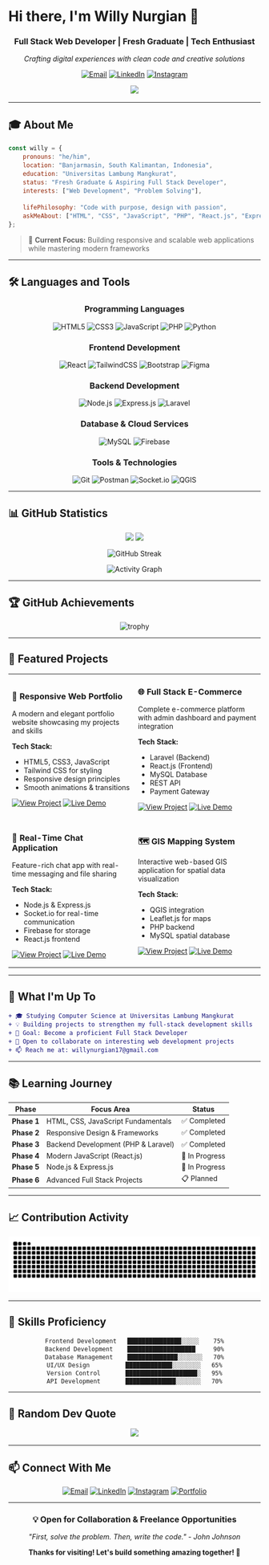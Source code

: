 # Hi there, I'm Willy Nurgian 👋

<div align="center">
  
### Full Stack Web Developer | Fresh Graduate | Tech Enthusiast

*Crafting digital experiences with clean code and creative solutions*

[![Email](https://img.shields.io/badge/Email-D14836?style=for-the-badge&logo=gmail&logoColor=white)](mailto:willynurgian17@gmail.com)
[![LinkedIn](https://img.shields.io/badge/LinkedIn-0077B5?style=for-the-badge&logo=linkedin&logoColor=white)](https://linkedin.com/in/willynurgian)
[![Instagram](https://img.shields.io/badge/Instagram-E4405F?style=for-the-badge&logo=instagram&logoColor=white)](https://instagram.com/yxzwil)

![](https://komarev.com/ghpvc/?username=wil17&color=blueviolet&style=flat)

</div>

---

## 🎓 About Me

```javascript
const willy = {
    pronouns: "he/him",
    location: "Banjarmasin, South Kalimantan, Indonesia",
    education: "Universitas Lambung Mangkurat",
    status: "Fresh Graduate & Aspiring Full Stack Developer",
    interests: ["Web Development", "Problem Solving"],

    lifePhilosophy: "Code with purpose, design with passion",
    askMeAbout: ["HTML", "CSS", "JavaScript", "PHP", "React.js", "Express.js", ]
};
```

> 🎯 **Current Focus:** Building responsive and scalable web applications while mastering modern frameworks

---

## 🛠️ Languages and Tools

<div align="center">

### Programming Languages
![HTML5](https://img.shields.io/badge/HTML5-E34F26?style=for-the-badge&logo=html5&logoColor=white)
![CSS3](https://img.shields.io/badge/CSS3-1572B6?style=for-the-badge&logo=css3&logoColor=white)
![JavaScript](https://img.shields.io/badge/JavaScript-F7DF1E?style=for-the-badge&logo=javascript&logoColor=black)
![PHP](https://img.shields.io/badge/PHP-777BB4?style=for-the-badge&logo=php&logoColor=white)
![Python](https://img.shields.io/badge/Python-3776AB?style=for-the-badge&logo=python&logoColor=white)

### Frontend Development
![React](https://img.shields.io/badge/React-20232A?style=for-the-badge&logo=react&logoColor=61DAFB)
![TailwindCSS](https://img.shields.io/badge/Tailwind_CSS-38B2AC?style=for-the-badge&logo=tailwind-css&logoColor=white)
![Bootstrap](https://img.shields.io/badge/Bootstrap-7952B3?style=for-the-badge&logo=bootstrap&logoColor=white)
![Figma](https://img.shields.io/badge/Figma-F24E1E?style=for-the-badge&logo=figma&logoColor=white)

### Backend Development
![Node.js](https://img.shields.io/badge/Node.js-339933?style=for-the-badge&logo=nodedotjs&logoColor=white)
![Express.js](https://img.shields.io/badge/Express.js-000000?style=for-the-badge&logo=express&logoColor=white)
![Laravel](https://img.shields.io/badge/Laravel-FF2D20?style=for-the-badge&logo=laravel&logoColor=white)

### Database & Cloud Services
![MySQL](https://img.shields.io/badge/MySQL-4479A1?style=for-the-badge&logo=mysql&logoColor=white)
![Firebase](https://img.shields.io/badge/Firebase-FFCA28?style=for-the-badge&logo=firebase&logoColor=black)

### Tools & Technologies
![Git](https://img.shields.io/badge/Git-F05032?style=for-the-badge&logo=git&logoColor=white)
![Postman](https://img.shields.io/badge/Postman-FF6C37?style=for-the-badge&logo=postman&logoColor=white)
![Socket.io](https://img.shields.io/badge/Socket.io-010101?style=for-the-badge&logo=socketdotio&logoColor=white)
![QGIS](https://img.shields.io/badge/QGIS-589632?style=for-the-badge&logo=qgis&logoColor=white)


</div>

---

## 📊 GitHub Statistics

<div align="center">
  
<img height="180em" src="https://github-readme-stats.vercel.app/api?username=wil17&show_icons=true&theme=tokyonight&include_all_commits=true&count_private=true&hide_border=true"/>
<img height="180em" src="https://github-readme-stats.vercel.app/api/top-langs/?username=wil17&layout=compact&langs_count=8&theme=tokyonight&hide_border=true"/>

</div>

<div align="center">
  
![GitHub Streak](https://github-readme-streak-stats.herokuapp.com/?user=wil17&theme=tokyonight&hide_border=true)

![Activity Graph](https://github-readme-activity-graph.vercel.app/graph?username=wil17&theme=tokyo-night&hide_border=true&area=true)

</div>

---

## 🏆 GitHub Achievements

<div align="center">

![trophy](https://github-profile-trophy.vercel.app/?username=wil17&theme=tokyonight&no-frame=true&no-bg=true&margin-w=4&column=7)

</div>

---

## 🚀 Featured Projects

<table>
<tr>
<td width="50%">

### 📱 Responsive Web Portfolio
A modern and elegant portfolio website showcasing my projects and skills

**Tech Stack:**
- HTML5, CSS3, JavaScript
- Tailwind CSS for styling
- Responsive design principles
- Smooth animations & transitions

[![View Project](https://img.shields.io/badge/View-Project-success?style=flat-square)](https://github.com/wil17/portfolio)
[![Live Demo](https://img.shields.io/badge/Live-Demo-blue?style=flat-square)](https://portowebwilly.vercel.app/)

</td>
<td width="50%">

### 🌐 Full Stack E-Commerce
Complete e-commerce platform with admin dashboard and payment integration

**Tech Stack:**
- Laravel (Backend)
- React.js (Frontend)
- MySQL Database
- REST API
- Payment Gateway

[![View Project](https://img.shields.io/badge/View-Project-success?style=flat-square)](https://github.com/wil17/ecommerce)
[![Live Demo](https://img.shields.io/badge/Live-Demo-blue?style=flat-square)](https://demo.com)

</td>
</tr>

<tr>
<td width="50%">

### 💬 Real-Time Chat Application
Feature-rich chat app with real-time messaging and file sharing

**Tech Stack:**
- Node.js & Express.js
- Socket.io for real-time communication
- Firebase for storage
- React.js frontend

[![View Project](https://img.shields.io/badge/View-Project-success?style=flat-square)](https://github.com/wil17/chat-app)
[![Live Demo](https://img.shields.io/badge/Live-Demo-blue?style=flat-square)](https://demo.com)

</td>
<td width="50%">

### 🗺️ GIS Mapping System
Interactive web-based GIS application for spatial data visualization

**Tech Stack:**
- QGIS integration
- Leaflet.js for maps
- PHP backend
- MySQL spatial database

[![View Project](https://img.shields.io/badge/View-Project-success?style=flat-square)](https://github.com/wil17/gis-app)
[![Live Demo](https://img.shields.io/badge/Live-Demo-blue?style=flat-square)](https://demo.com)

</td>
</tr>
</table>

---

## 💼 What I'm Up To

```diff
+ 🎓 Studying Computer Science at Universitas Lambung Mangkurat
+ 💡 Building projects to strengthen my full-stack development skills
+ 🎯 Goal: Become a proficient Full Stack Developer
+ 🤝 Open to collaborate on interesting web development projects
+ 📫 Reach me at: willynurgian17@gmail.com
```

---

## 📚 Learning Journey

<div align="center">

| Phase | Focus Area | Status |
|-------|-----------|--------|
| **Phase 1** | HTML, CSS, JavaScript Fundamentals | ✅ Completed |
| **Phase 2** | Responsive Design & Frameworks | ✅ Completed |
| **Phase 3** | Backend Development (PHP & Laravel) | ✅ Completed |
| **Phase 4** | Modern JavaScript (React.js) | 🔄 In Progress |
| **Phase 5** | Node.js & Express.js | 🔄 In Progress |
| **Phase 6** | Advanced Full Stack Projects | 📋 Planned |

</div>

---

## 📈 Contribution Activity

<div align="center">

![Snake animation](https://raw.githubusercontent.com/wil17/wil17/output/snake-dark.svg)

</div>

---

## 🎯 Skills Proficiency

<div align="center">

```text
Frontend Development   ███████████████░░░░░    75%
Backend Development    ███████████████████     90%
Database Management    ██████████████░░░░░░░   70%
UI/UX Design          █████████████░░░░░░░░   65%
Version Control       ████████████████████░   95%
API Development       ██████████████░░░░░░░   70%
```

</div>

---

## 💭 Random Dev Quote

<div align="center">

![](https://quotes-github-readme.vercel.app/api?type=horizontal&theme=tokyonight)

</div>

---

## 📫 Connect With Me

<div align="center">

[![Email](https://img.shields.io/badge/Email-willynurgian17@gmail.com-D14836?style=for-the-badge&logo=gmail&logoColor=white)](mailto:willynurgian17@gmail.com)
[![LinkedIn](https://img.shields.io/badge/LinkedIn-Willy_Nurgian-0077B5?style=for-the-badge&logo=linkedin&logoColor=white)](https://linkedin.com/in/willynurgian)
[![Instagram](https://img.shields.io/badge/Instagram-@zedwilly-E4405F?style=for-the-badge&logo=instagram&logoColor=white)](https://instagram.com/yxzwil)
[![Portfolio](https://img.shields.io/badge/Portfolio-View_My_Work-000000?style=for-the-badge&logo=About.me&logoColor=white)](https://portowebwilly.vercel.app/)

---

### 💡 Open for Collaboration & Freelance Opportunities

*"First, solve the problem. Then, write the code." - John Johnson*

**Thanks for visiting! Let's build something amazing together! 🚀**

</div>
